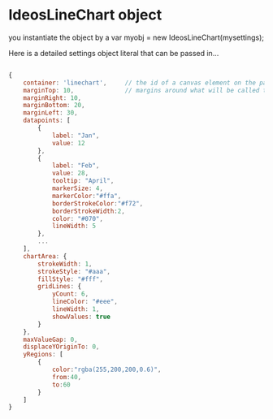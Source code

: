 # IdeosLineChart object

you instantiate the object by a 
var myobj = new IdeosLineChart(mysettings);

Here is a detailed settings object literal that can be passed in...

```javascript

{
    container: 'linechart',     // the id of a canvas element on the page
    marginTop: 10,              // margins around what will be called the 'chartArea'
	marginRight: 10,
	marginBottom: 20,
	marginLeft: 30,
	datapoints: [
		{
			label: "Jan",
			value: 12
		},
		{
			label: "Feb",
			value: 28,
            tooltip: "April",
            markerSize: 4,
            markerColor:"#ffa",
            borderStrokeColor:"#f72",
            borderStrokeWidth:2,
            color: "#070",
            lineWidth: 5
		},
		...
	],
	chartArea: {
		strokeWidth: 1,
		strokeStyle: "#aaa",
		fillStyle: "#fff",
		gridLines: {
			yCount: 6,
			lineColor: "#eee",
			lineWidth: 1,
			showValues: true
		}
	},
	maxValueGap: 0,
	displaceYOriginTo: 0,
	yRegions: [
        {
            color:"rgba(255,200,200,0.6)", 
            from:40, 
            to:60
        }
    ]
}

```
